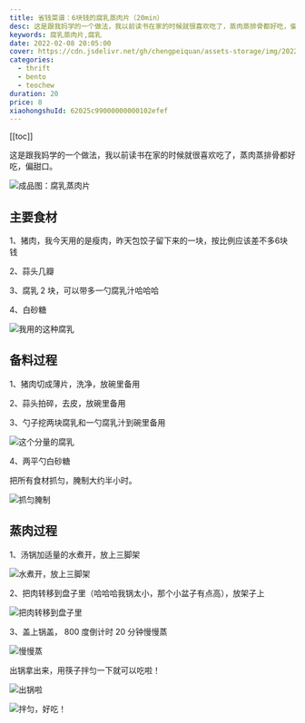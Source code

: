 ```yaml
---
title: 省钱菜谱：6块钱的腐乳蒸肉片（20min）
desc: 这是跟我妈学的一个做法，我以前读书在家的时候就很喜欢吃了，蒸肉蒸排骨都好吃，偏甜口。
keywords: 腐乳蒸肉片,腐乳
date: 2022-02-08 20:05:00
cover: https://cdn.jsdelivr.net/gh/chengpeiquan/assets-storage/img/2022/02/20220214004426.jpg
categories:
  - thrift
  - bento
  - teochew
duration: 20
price: 8
xiaohongshuId: 62025c99000000000102efef
---
```


[[toc]]

这是跟我妈学的一个做法，我以前读书在家的时候就很喜欢吃了，蒸肉蒸排骨都好吃，偏甜口。

![成品图：腐乳蒸肉片](https://cdn.jsdelivr.net/gh/chengpeiquan/assets-storage/img/2022/02/20220214004448.jpg)

## 主要食材

1、猪肉，我今天用的是瘦肉，昨天包饺子留下来的一块，按比例应该差不多6块钱

2、蒜头几瓣

3、腐乳 2 块，可以带多一勺腐乳汁哈哈哈

4、白砂糖

![我用的这种腐乳](https://cdn.jsdelivr.net/gh/chengpeiquan/assets-storage/img/2022/02/20220214004449.jpg)

## 备料过程

1、猪肉切成薄片，洗净，放碗里备用

2、蒜头拍碎，去皮，放碗里备用

3、勺子挖两块腐乳和一勺腐乳汁到碗里备用

![这个分量的腐乳](https://cdn.jsdelivr.net/gh/chengpeiquan/assets-storage/img/2022/02/20220214004442.jpg)

4、两平勺白砂糖

把所有食材抓匀，腌制大约半小时。

![抓匀腌制](https://cdn.jsdelivr.net/gh/chengpeiquan/assets-storage/img/2022/02/20220214004443.jpg)

## 蒸肉过程

1、汤锅加适量的水煮开，放上三脚架

![水煮开，放上三脚架](https://cdn.jsdelivr.net/gh/chengpeiquan/assets-storage/img/2022/02/20220214004444.jpg)

2、把肉转移到盘子里（哈哈哈我锅太小，那个小盆子有点高），放架子上

![把肉转移到盘子里](https://cdn.jsdelivr.net/gh/chengpeiquan/assets-storage/img/2022/02/20220214004445.jpg)

3、盖上锅盖， 800 度倒计时 20 分钟慢慢蒸

![慢慢蒸](https://cdn.jsdelivr.net/gh/chengpeiquan/assets-storage/img/2022/02/20220214004446.jpg)

出锅拿出来，用筷子拌匀一下就可以吃啦！

![出锅啦](https://cdn.jsdelivr.net/gh/chengpeiquan/assets-storage/img/2022/02/20220214004447.jpg)

![拌匀，好吃！](https://cdn.jsdelivr.net/gh/chengpeiquan/assets-storage/img/2022/02/20220214004450.jpg)
